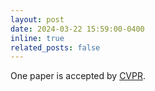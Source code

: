```yaml
---
layout: post
date: 2024-03-22 15:59:00-0400
inline: true
related_posts: false
---
```


One paper is accepted by [CVPR](https://cvpr.thecvf.com/).
